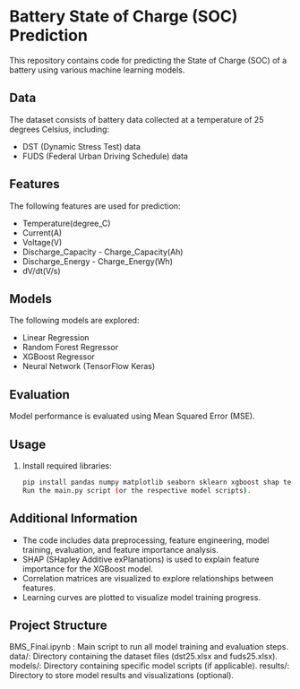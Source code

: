 # Battery State of Charge (SOC) Prediction

This repository contains code for predicting the State of Charge (SOC) of a battery using various machine learning models.

## Data

The dataset consists of battery data collected at a temperature of 25 degrees Celsius, including:

- DST (Dynamic Stress Test) data
- FUDS (Federal Urban Driving Schedule) data

## Features

The following features are used for prediction:

- Temperature(degree_C)
- Current(A)
- Voltage(V)
- Discharge_Capacity - Charge_Capacity(Ah)
- Discharge_Energy - Charge_Energy(Wh)
- dV/dt(V/s)

## Models

The following models are explored:

- Linear Regression
- Random Forest Regressor
- XGBoost Regressor
- Neural Network (TensorFlow Keras)

## Evaluation

Model performance is evaluated using Mean Squared Error (MSE).

## Usage

1. Install required libraries:
   ```bash
   pip install pandas numpy matplotlib seaborn sklearn xgboost shap tensorflow
   Run the main.py script (or the respective model scripts).
## Additional Information

- The code includes data preprocessing, feature engineering, model training, evaluation, and feature importance analysis.
- SHAP (SHapley Additive exPlanations) is used to explain feature importance for the XGBoost model.
- Correlation matrices are visualized to explore relationships between features.
- Learning curves are plotted to visualize model training progress.
  
## Project Structure
BMS_Final.ipynb : Main script to run all model training and evaluation steps.
data/: Directory containing the dataset files (dst25.xlsx and fuds25.xlsx).
models/: Directory containing specific model scripts (if applicable).
results/: Directory to store model results and visualizations (optional).
